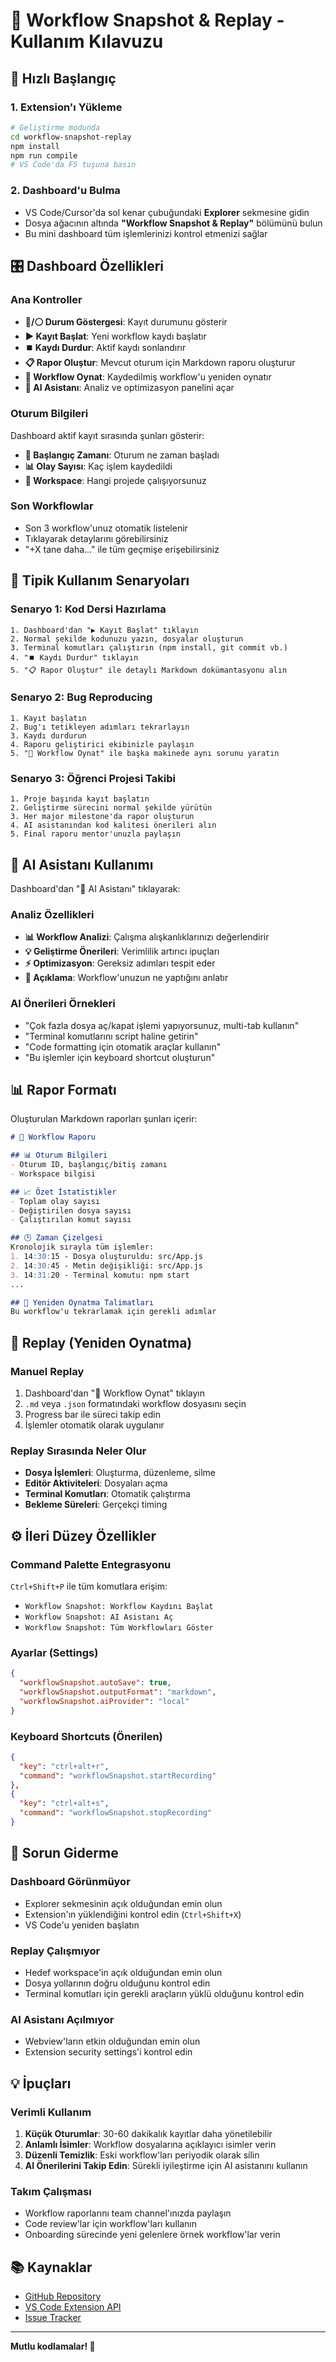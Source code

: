 # 🎯 Workflow Snapshot & Replay - Kullanım Kılavuzu

## 🚀 Hızlı Başlangıç

### 1. Extension'ı Yükleme
```bash
# Geliştirme modunda
cd workflow-snapshot-replay
npm install
npm run compile
# VS Code'da F5 tuşuna basın
```

### 2. Dashboard'u Bulma
- VS Code/Cursor'da sol kenar çubuğundaki **Explorer** sekmesine gidin
- Dosya ağacının altında **"Workflow Snapshot & Replay"** bölümünü bulun
- Bu mini dashboard tüm işlemlerinizi kontrol etmenizi sağlar

## 🎛️ Dashboard Özellikleri

### Ana Kontroller
- **🔴/⚪ Durum Göstergesi**: Kayıt durumunu gösterir
- **▶️ Kayıt Başlat**: Yeni workflow kaydı başlatır
- **⏹️ Kaydı Durdur**: Aktif kaydı sonlandırır
- **📋 Rapor Oluştur**: Mevcut oturum için Markdown raporu oluşturur
- **🔄 Workflow Oynat**: Kaydedilmiş workflow'u yeniden oynatır
- **🤖 AI Asistanı**: Analiz ve optimizasyon panelini açar

### Oturum Bilgileri
Dashboard aktif kayıt sırasında şunları gösterir:
- **📅 Başlangıç Zamanı**: Oturum ne zaman başladı
- **📊 Olay Sayısı**: Kaç işlem kaydedildi
- **📁 Workspace**: Hangi projede çalışıyorsunuz

### Son Workflowlar
- Son 3 workflow'unuz otomatik listelenir
- Tıklayarak detaylarını görebilirsiniz
- "+X tane daha..." ile tüm geçmişe erişebilirsiniz

## 📝 Tipik Kullanım Senaryoları

### Senaryo 1: Kod Dersi Hazırlama
```
1. Dashboard'dan "▶️ Kayıt Başlat" tıklayın
2. Normal şekilde kodunuzu yazın, dosyalar oluşturun
3. Terminal komutları çalıştırın (npm install, git commit vb.)
4. "⏹️ Kaydı Durdur" tıklayın
5. "📋 Rapor Oluştur" ile detaylı Markdown dokümantasyonu alın
```

### Senaryo 2: Bug Reproducing
```
1. Kayıt başlatın
2. Bug'ı tetikleyen adımları tekrarlayın
3. Kaydı durdurun
4. Raporu geliştirici ekibinizle paylaşın
5. "🔄 Workflow Oynat" ile başka makinede aynı sorunu yaratın
```

### Senaryo 3: Öğrenci Projesi Takibi
```
1. Proje başında kayıt başlatın
2. Geliştirme sürecini normal şekilde yürütün
3. Her major milestone'da rapor oluşturun
4. AI asistanından kod kalitesi önerileri alın
5. Final raporu mentor'unuzla paylaşın
```

## 🤖 AI Asistanı Kullanımı

Dashboard'dan "🤖 AI Asistanı" tıklayarak:

### Analiz Özellikleri
- **📊 Workflow Analizi**: Çalışma alışkanlıklarınızı değerlendirir
- **💡 Geliştirme Önerileri**: Verimlilik artırıcı ipuçları
- **⚡ Optimizasyon**: Gereksiz adımları tespit eder
- **📖 Açıklama**: Workflow'unuzun ne yaptığını anlatır

### AI Önerileri Örnekleri
- "Çok fazla dosya aç/kapat işlemi yapıyorsunuz, multi-tab kullanın"
- "Terminal komutlarını script haline getirin"
- "Code formatting için otomatik araçlar kullanın"
- "Bu işlemler için keyboard shortcut oluşturun"

## 📊 Rapor Formatı

Oluşturulan Markdown raporları şunları içerir:

```markdown
# 🔄 Workflow Raporu

## 📊 Oturum Bilgileri
- Oturum ID, başlangıç/bitiş zamanı
- Workspace bilgisi

## 📈 Özet İstatistikler
- Toplam olay sayısı
- Değiştirilen dosya sayısı
- Çalıştırılan komut sayısı

## 🕒 Zaman Çizelgesi
Kronolojik sırayla tüm işlemler:
1. 14:30:15 - Dosya oluşturuldu: src/App.js
2. 14:30:45 - Metin değişikliği: src/App.js
3. 14:31:20 - Terminal komutu: npm start
...

## 🎯 Yeniden Oynatma Talimatları
Bu workflow'u tekrarlamak için gerekli adımlar
```

## 🔄 Replay (Yeniden Oynatma)

### Manuel Replay
1. Dashboard'dan "🔄 Workflow Oynat" tıklayın
2. `.md` veya `.json` formatındaki workflow dosyasını seçin
3. Progress bar ile süreci takip edin
4. İşlemler otomatik olarak uygulanır

### Replay Sırasında Neler Olur
- **Dosya İşlemleri**: Oluşturma, düzenleme, silme
- **Editör Aktiviteleri**: Dosyaları açma
- **Terminal Komutları**: Otomatik çalıştırma
- **Bekleme Süreleri**: Gerçekçi timing

## ⚙️ İleri Düzey Özellikler

### Command Palette Entegrasyonu
`Ctrl+Shift+P` ile tüm komutlara erişim:
- `Workflow Snapshot: Workflow Kaydını Başlat`
- `Workflow Snapshot: AI Asistanı Aç`
- `Workflow Snapshot: Tüm Workflowları Göster`

### Ayarlar (Settings)
```json
{
  "workflowSnapshot.autoSave": true,
  "workflowSnapshot.outputFormat": "markdown",
  "workflowSnapshot.aiProvider": "local"
}
```

### Keyboard Shortcuts (Önerilen)
```json
{
  "key": "ctrl+alt+r",
  "command": "workflowSnapshot.startRecording"
},
{
  "key": "ctrl+alt+s",
  "command": "workflowSnapshot.stopRecording"
}
```

## 🔧 Sorun Giderme

### Dashboard Görünmüyor
- Explorer sekmesinin açık olduğundan emin olun
- Extension'ın yüklendiğini kontrol edin (`Ctrl+Shift+X`)
- VS Code'u yeniden başlatın

### Replay Çalışmıyor
- Hedef workspace'in açık olduğundan emin olun
- Dosya yollarının doğru olduğunu kontrol edin
- Terminal komutları için gerekli araçların yüklü olduğunu kontrol edin

### AI Asistanı Açılmıyor
- Webview'ların etkin olduğundan emin olun
- Extension security settings'i kontrol edin

## 💡 İpuçları

### Verimli Kullanım
1. **Küçük Oturumlar**: 30-60 dakikalık kayıtlar daha yönetilebilir
2. **Anlamlı İsimler**: Workflow dosyalarına açıklayıcı isimler verin
3. **Düzenli Temizlik**: Eski workflow'ları periyodik olarak silin
4. **AI Önerilerini Takip Edin**: Sürekli iyileştirme için AI asistanını kullanın

### Takım Çalışması
- Workflow raporlarını team channel'ınızda paylaşın
- Code review'lar için workflow'ları kullanın
- Onboarding sürecinde yeni gelenlere örnek workflow'lar verin

## 📚 Kaynaklar

- [GitHub Repository](https://github.com/your-repo/workflow-snapshot-replay)
- [VS Code Extension API](https://code.visualstudio.com/api)
- [Issue Tracker](https://github.com/your-repo/workflow-snapshot-replay/issues)

---

**Mutlu kodlamalar! 🚀**
